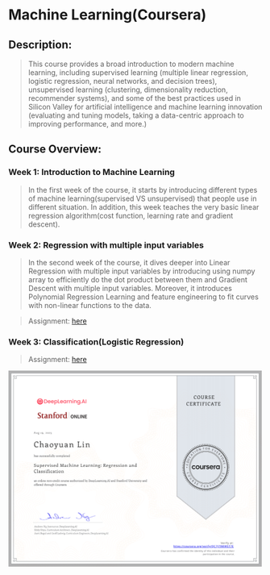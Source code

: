 # Machine Learning(Coursera)

## Description:

> This course provides a broad introduction to modern machine learning, including supervised learning (multiple linear regression, logistic regression, neural networks, and decision trees), unsupervised learning (clustering, dimensionality reduction, recommender systems), and some of the best practices used in Silicon Valley for artificial intelligence and machine learning innovation (evaluating and tuning models, taking a data-centric approach to improving performance, and more.)

## Course Overview:

### Week 1: Introduction to Machine Learning

> In the first week of the course, it starts by introducing different types of machine learning(supervised VS unsupervised) that people use in different situation. In addition, this week teaches the very basic linear regression algorithm(cost function, learning rate and gradient descent).

### Week 2: Regression with multiple input variables

> In the second week of the course, it dives deeper into Linear Regression with multiple input variables by introducing using numpy array to efficiently do the dot product between them and Gradient Descent with multiple input variables. Moreover, it introduces Polynomial Regression Learning and feature engineering to fit curves with non-linear functions to the data.

> Assignment: [here](Assignment/W2_Assign1.ipynb)

### Week 3: Classification(Logistic Regression)

> 

> Assignment: [here](Assignment/W3_Logistic_Regression.ipynb)

![part1](part1.png)


